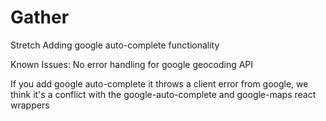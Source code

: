 # Gather

Stretch
Adding google auto-complete functionality


Known Issues:
No error handling for google geocoding API

If you add google auto-complete it throws a client error from google, we think it's a conflict with the google-auto-complete and google-maps react wrappers



